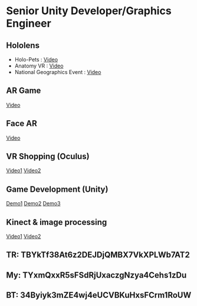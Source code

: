 # Senior Unity Developer/Graphics Engineer
## Hololens
  - Holo-Pets : [Video](https://1drv.ms/v/s!AnHJKmzh8gYHg3plnwcML6oABtId)
  - Anatomy VR : [Video](https://1drv.ms/v/s!AnHJKmzh8gYHhjPKbDmRs-37STBh)
  - National Geographics Event : [Video](https://1drv.ms/v/s!AnHJKmzh8gYHg3W5_T4zfoknyXj3)
## AR Game
  [Video](https://1drv.ms/v/s!AnHJKmzh8gYHg1BddMoA4d37IpZq)
## Face AR
  [Video](https://1drv.ms/v/s!AnHJKmzh8gYHg0S7-j7-DwZN0vx3)
## VR Shopping (Oculus)
  [Video1](https://1drv.ms/v/s!AnHJKmzh8gYHhl1A1wX3e8aMQ9B6)
	[Video2](https://1drv.ms/v/s!AnHJKmzh8gYHhimDwurIOyhhmuZR)
## Game Development (Unity)
  [Demo1](https://1drv.ms/v/s!AnHJKmzh8gYHhmeJNPR8-o7CWMNy)
	[Demo2](https://1drv.ms/v/s!AnHJKmzh8gYHg0gJR-pVxy8XamoK)
	[Demo3](https://1drv.ms/i/s!AnHJKmzh8gYHg09N62DlXk9VqEW7)
## Kinect & image processing
[Video1](https://1drv.ms/v/s!AnHJKmzh8gYHhmVXTcw9xCwQJJJd)
[Video2](https://1drv.ms/v/s!AnHJKmzh8gYHhXmotVc2dxOy41_l)

## TR: TBYkTf38At6z2DEJDjQMBX7VkXPLWb7AT2

## My: TYxmQxxR5sFSdRjUxaczgNzya4Cehs1zDu

## BT: 34Byiyk3mZE4wj4eUCVBKuHxsFCrm1RoUW
